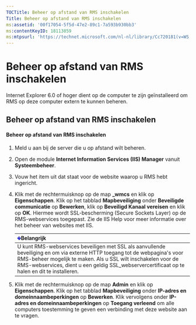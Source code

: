 ```yaml
---
TOCTitle: Beheer op afstand van RMS inschakelen
Title: Beheer op afstand van RMS inschakelen
ms:assetid: '00f17054-5f5d-47e2-89c1-7a593b930bb3'
ms:contentKeyID: 18113859
ms:mtpsurl: 'https://technet.microsoft.com/nl-nl/library/Cc720181(v=WS.10)'
---
```


Beheer op afstand van RMS inschakelen
=====================================

Internet Explorer 6.0 of hoger dient op de computer te zijn geïnstalleerd om RMS op deze computer extern te kunnen beheren.

Beheer op afstand van RMS inschakelen
-------------------------------------

#### Beheer op afstand van RMS inschakelen

1.  Meld u aan bij de server die u op afstand wilt beheren.

2.  Open de module **Internet Information Services (IIS) Manager** vanuit **Systeembeheer**.

3.  Vouw het item uit dat staat voor de website waarop u RMS hebt ingericht.

4.  Klik met de rechtermuisknop op de map **\_wmcs** en klik op **Eigenschappen**. Klik op het tabblad **Mapbeveiliging** onder **Beveiligde communicatie** op **Bewerken**, klik op **Beveiligd Kanaal vereisen** en klik op **OK**. Hiermee wordt SSL-bescherming (Secure Sockets Layer) op de RMS-webservices toegepast. Zie de IIS Help voor meer informatie over het beheer van websites met IIS.

    | ![](/security-updates/images/Cc720181.Important(WS.10).gif)Belangrijk                                                                                                                                                                                                               |
    |------------------------------------------------------------------------------------------------------------------------------------------------------------------------------------------------------------------------------------------------------------------------------------------------|
    | U kunt RMS-webservices beveiligen met SSL als aanvullende beveiliging en om via externe HTTP toegang tot de webpagina's voor RMS-beheer mogelijk te maken. Als u SSL wilt inschakelen voor de RMS-webservices, dient u een geldig SSL\_webservercertificaat op te halen en dit te installeren. |

5.  Klik met de rechtermuisknop op de map **Admin** en klik op **Eigenschappen**. Klik op het tabblad **Mapbeveiliging** onder **IP-adres en domeinnaambeperkingen** op **Bewerken**. Klik vervolgens onder **IP-adres en domeinnaambeperkingen** op **Toegang verleend** om alle computers toestemming te geven een verbinding met deze website aan te vragen.
